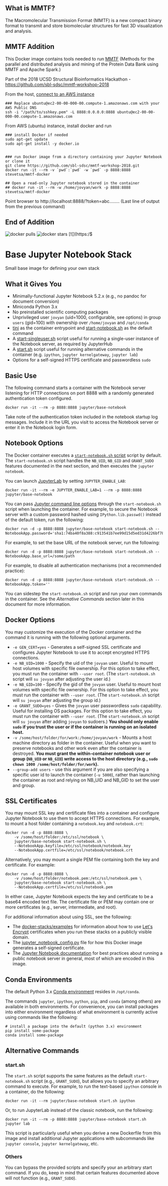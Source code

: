 ## What is MMTF?

The Macromolecular Transmission Format (MMTF) is a new compact binary format to transmit and store biomolecular structures for fast 3D visualization and analysis.

## MMTF Addition

This Docker image contains tools needed to run [MMTF](https://github.com/sbl-sdsc/mmtf-pyspark)
(Methods for the parallel and distributed analysis and mining of the Protein Data Bank using MMTF and Apache Spark.)

Part of the 2018 UCSD Structural Bioinformatics Hackathon - https://github.com/sbl-sdsc/mmtf-workshop-2018

From the host, [connect to an AWS instance](https://docs.aws.amazon.com/AWSEC2/latest/UserGuide/AccessingInstancesLinux.html)

```
### Replace ubuntu@ec2-00-00-000-00.compute-1.amazonaws.com with your AWS Public DNS
ssh -i "/path/to/sshkey.pem" -L 8888:0.0.0.0:8888 ubuntu@ec2-00-00-000-00.compute-1.amazonaws.com
```

From AWS (ubuntu) instance, install docker and run

```
### install Docker if needed
sudo apt-get update
sudo apt-get install -y docker.io


### run Docker image from a directory containing your Jupyter Notebook or clone it
git clone https://github.com/sbl-sdsc/mmtf-workshop-2018.git
docker run -it --rm -v `pwd`:`pwd` -w `pwd` -p 8888:8888 stevetsa/mmtf-docker

## Open a read-only Jupyter notebook stored in the container
## docker run -it --rm -w /home/jovyan/work -p 8888:8888 stevetsa/mmtf-docker
```

Point browser to http://localhost:8888/?token=abc........ (Last line of output from the previous command)

## End of Addition

![docker pulls](https://img.shields.io/docker/pulls/jupyter/base-notebook.svg) ![docker stars](https://img.shields.io/docker/stars/jupyter/base-notebook.svg) [![](https:/$

# Base Jupyter Notebook Stack

Small base image for defining your own stack

## What it Gives You

* Minimally-functional Jupyter Notebook 5.2.x (e.g., no pandoc for document conversion)
* Miniconda Python 3.x
* No preinstalled scientific computing packages
* Unprivileged user `jovyan` (uid=1000, configurable, see options) in group `users` (gid=100) with ownership over `/home/jovyan` and `/opt/conda`
* [tini](https://github.com/krallin/tini) as the container entrypoint and [start-notebook.sh](./start-notebook.sh) as the default command
* A [start-singleuser.sh](./start-singleuser.sh) script useful for running a single-user instance of the Notebook server, as required by JupyterHub
* A [start.sh](./start.sh) script useful for running alternative commands in the container (e.g. `ipython`, `jupyter kernelgateway`, `jupyter lab`)
* Options for a self-signed HTTPS certificate and passwordless `sudo`


## Basic Use

The following command starts a container with the Notebook server listening for HTTP connections on port 8888 with a randomly generated authentication token configured.

```
docker run -it --rm -p 8888:8888 jupyter/base-notebook
```

Take note of the authentication token included in the notebook startup log messages. Include it in the URL you visit to access the Notebook server or enter it in the Notebook login form.

## Notebook Options

The Docker container executes a [`start-notebook.sh` script](./start-notebook.sh) script by default. The `start-notebook.sh` script handles the `NB_UID`, `NB_GID` and `GRANT_SUDO` features documented in the next section, and then executes the `jupyter notebook`.

You can launch [JupyterLab](https://github.com/jupyterlab/jupyterlab) by setting `JUPYTER_ENABLE_LAB`:

```
docker run -it --rm -e JUPYTER_ENABLE_LAB=1 --rm -p 8888:8888 jupyter/base-notebook
```

You can pass [Jupyter command line options](https://jupyter.readthedocs.io/en/latest/projects/jupyter-command.html) through the `start-notebook.sh` script when launching the container. For example, to secure the Notebook server with a custom password hashed using `IPython.lib.passwd()` instead of the default token, run the following:

```
docker run -d -p 8888:8888 jupyter/base-notebook start-notebook.sh --NotebookApp.password='sha1:74ba40f8a388:c913541b7ee99d15d5ed31d4226bf7838f83a50e'
```

For example, to set the base URL of the notebook server, run the following:

```
docker run -d -p 8888:8888 jupyter/base-notebook start-notebook.sh --NotebookApp.base_url=/some/path
```

For example, to disable all authentication mechanisms (not a recommended practice):

```
docker run -d -p 8888:8888 jupyter/base-notebook start-notebook.sh --NotebookApp.token=''
```

You can sidestep the `start-notebook.sh` script and run your own commands in the container. See the *Alternative Commands* section later in this document for more information.

## Docker Options

You may customize the execution of the Docker container and the command it is running with the following optional arguments.

* `-e GEN_CERT=yes` - Generates a self-signed SSL certificate and configures Jupyter Notebook to use it to accept encrypted HTTPS connections.
* `-e NB_UID=1000` - Specify the uid of the `jovyan` user. Useful to mount host volumes with specific file ownership. For this option to take effect, you must run the container with `--user root`. (The `start-notebook.sh` script will `su jovyan` after adjusting the user id.)
* `-e NB_GID=100` - Specify the gid of the `jovyan` user. Useful to mount host volumes with specific file ownership. For this option to take effect, you must run the container with `--user root`. (The `start-notebook.sh` script will `su jovyan` after adjusting the group id.)
* `-e GRANT_SUDO=yes` - Gives the `jovyan` user passwordless `sudo` capability. Useful for installing OS packages. For this option to take effect, you must run the container with `--user root`. (The `start-notebook.sh` script will `su jovyan` after adding `jovyan` to sudoers.) **You should only enable `sudo` if you trust the user or if the container is running on an isolated host.**
* `-v /some/host/folder/for/work:/home/jovyan/work` - Mounts a host machine directory as folder in the container. Useful when you want to preserve notebooks and other work even after the container is destroyed. **You must grant the within-container notebook user or group (`NB_UID` or `NB_GID`) write access to the host directory (e.g., `sudo chown 1000 /some/host/folder/for/work`).**
* `--group-add users` - use this argument if you are also specifying
  a specific user id to launch the container (`-u 5000`), rather than launching the container as root and relying on NB_UID and NB_GID to set the user and group.


## SSL Certificates

You may mount SSL key and certificate files into a container and configure Jupyter Notebook to use them to accept HTTPS connections. For example, to mount a host folder containing a `notebook.key` and `notebook.crt`:

```
docker run -d -p 8888:8888 \
    -v /some/host/folder:/etc/ssl/notebook \
    jupyter/base-notebook start-notebook.sh \
    --NotebookApp.keyfile=/etc/ssl/notebook/notebook.key
    --NotebookApp.certfile=/etc/ssl/notebook/notebook.crt
```

Alternatively, you may mount a single PEM file containing both the key and certificate. For example:

```
docker run -d -p 8888:8888 \
    -v /some/host/folder/notebook.pem:/etc/ssl/notebook.pem \
    jupyter/base-notebook start-notebook.sh \
    --NotebookApp.certfile=/etc/ssl/notebook.pem
```

In either case, Jupyter Notebook expects the key and certificate to be a base64 encoded text file. The certificate file or PEM may contain one or more certificates (e.g., server, intermediate, and root).

For additional information about using SSL, see the following:

* The [docker-stacks/examples](https://github.com/jupyter/docker-stacks/tree/master/examples) for information about how to use [Let's Encrypt](https://letsencrypt.org/) certificates when you run these stacks on a publicly visible domain.
* The [jupyter_notebook_config.py](jupyter_notebook_config.py) file for how this Docker image generates a self-signed certificate.
* The [Jupyter Notebook documentation](https://jupyter-notebook.readthedocs.io/en/latest/public_server.html#using-ssl-for-encrypted-communication) for best practices about running a public notebook server in general, most of which are encoded in this image.


## Conda Environments

The default Python 3.x [Conda environment](http://conda.pydata.org/docs/using/envs.html) resides in `/opt/conda`. 

The commands `jupyter`, `ipython`, `python`, `pip`, and `conda` (among others) are available in both environments. For convenience, you can install packages into either environment regardless of what environment is currently active using commands like the following:

```
# install a package into the default (python 3.x) environment
pip install some-package
conda install some-package
```


## Alternative Commands

### start.sh

The `start.sh` script supports the same features as the default `start-notebook.sh` script (e.g., `GRANT_SUDO`), but allows you to specify an arbitrary command to execute. For example, to run the text-based `ipython` console in a container, do the following:

```
docker run -it --rm jupyter/base-notebook start.sh ipython
```

Or, to run JupyterLab instead of the classic notebook, run the following:

```
docker run -it --rm -p 8888:8888 jupyter/base-notebook start.sh jupyter lab
```

This script is particularly useful when you derive a new Dockerfile from this image and install additional Jupyter applications with subcommands like `jupyter console`, `jupyter kernelgateway`, etc.

### Others

You can bypass the provided scripts and specify your an arbitrary start command. If you do, keep in mind that certain features documented above will not function (e.g., `GRANT_SUDO`).

